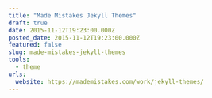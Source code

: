 ```yaml
---
title: "Made Mistakes Jekyll Themes"
draft: true
date: 2015-11-12T19:23:00.000Z
posted_date: 2015-11-12T19:23:00.000Z
featured: false
slug: made-mistakes-jekyll-themes
tools:
  - theme
urls:
  website: https://mademistakes.com/work/jekyll-themes/
---
```

